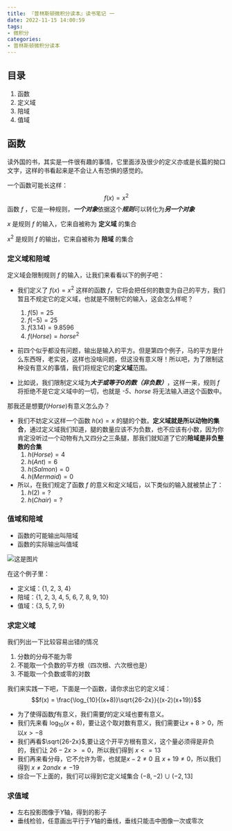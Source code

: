 ```yaml
---
title: 『普林斯顿微积分读本』读书笔记 一
date: 2022-11-15 14:00:59
tags:
- 微积分
categories: 
- 普林斯顿微积分读本
---
```

## 目录
1. 函数
2. 定义域
3. 陪域 
4. 值域

## 函数
读外国的书，其实是一件很有趣的事情，它里面涉及很少的定义亦或是长篇的拗口文字，这样的书看起来是不会让人有恐惧的感觉的。

一个函数可能长这样：$$f(x)=x^2$$
函数 $f$ ，它是一种规则，***一个对象***依据这个***规则***可以转化为***另一个对象***

$x$ 是规则 $f$ 的输入，它来自被称为 **定义域** 的集合

$x^2$ 是规则 $f$ 的输出，它来自被称为 **陪域** 的集合


### 定义域和陪域
定义域会限制规则 $f$ 的输入，让我们来看看以下的例子吧：
- 我们定义了 $f(x)=x^2$ 这样的函数 $f$，它将会把任何的数变为自己的平方，我们暂且不规定它的定义域，也就是不限制它的输入，这会怎么样呢？
	1. $f(5)=25$ 
	2. $f(-5)=25$
	3. $f(3.14)=9.8596$
	4. $f(Horse)=horse^2$

- 前四个似乎都没有问题，输出是输入的平方。但是第四个例子，马的平方是什么东西呀，老实说，这样也没啥问题，但这没有意义呀！所以吧，为了限制这种没有意义的事情，我们将规定它的**定义域**范围。
- 比如说，我们限制定义域为***大于或等于0的数（非负数）***，这样一来，规则 $f$ 将拒绝不是它定义域中的一切，也就是 *-5、horse* 将无法输入进这个函数中。

那我还是想要$f(Horse)$有意义怎么办？
- 我们不妨定义这样一个函数 $h(x)= x$ 的腿的个数。**定义域就是所以动物的集合**，通过定义域我们知道，腿的数量应该不为负数，也不应该有小数，因为你肯定没听过一个动物有九又四分之三条腿，那我们就知道了它的**陪域是非负整数的合集**
	1. $h(Horse)=4$
	2. $h(Ant)=6$
	3. $h(Salmon)=0$
	4. $h(Mermaid) = 0$
- 所以，在我们规定了函数 $f$ 的意义和定义域后，以下类似的输入就被禁止了：
	1. $h(2) = ?$
	2. $h(Chair) = ?$

### 值域和陪域
- 函数的可能输出叫陪域
- 函数的实际输出叫值域

![这是图片](https://www.shuxuele.com/sets/images/domain-range-codomain.svg "值域和陪域")

在这个例子里：
- 定义域：{1, 2, 3, 4}
- 陪域：{1, 2, 3, 4, 5, 6, 7, 8, 9, 10}
- 值域：{3, 5, 7, 9}

### 求定义域
我们列出一下比较容易出错的情况
1.  分数的分母不能为零
2. 不能取一个负数的平方根（四次根、六次根也是）
3. 不能取一个负数或零的对数

我们来实践一下吧，下面是一个函数，请你求出它的定义域：
$$f(x) = \frac{\log_{10}{(x+8)}\sqrt{26-2x}}{(x-2)(x+19)}$$
- 为了使得函数$f$有意义，我们需要$f$的定义域也要有意义。
- 我们先来看 $\log_{10}{(x+8)}$，要让这个取对数有意义，我们需要让$x+8 > 0$，所以$x > -8$
- 我们再看$\sqrt{26-2x}$,要让这个开平方根有意义，这个量必须得是非负的，我们让 $26-2x >= 0$，所以我们得到 $x <= 13$
- 我们再来看分母，它不允许为零，也就是$x-2\neq0$ 且 $x+19\neq0$，所以我们得到 $x \neq 2 and x \neq -19$
- 综合一下上面的，我们可以得到它定义域集合 $(-8,-2) \cup (-2,13]$ 

### 求值域
- 左右投影图像于$Y$轴，得到的影子
- 垂线检验，任意画出平行于$Y$轴的垂线，垂线只能击中图像一次或零次




